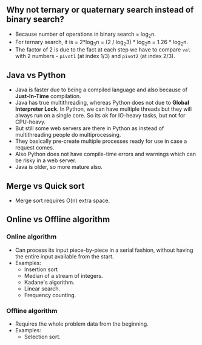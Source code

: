 ## Why not ternary or quaternary search instead of binary search?
- Because number of operations in binary search = log<sub>2</sub>n.
- For ternary search, it is = 2*log<sub>3</sub>n = (2 / log<sub>2</sub>3) * log<sub>2</sub>n = 1.26 * log<sub>2</sub>n.
- The factor of 2 is due to the fact at each step we have to compare `val` with 2 numbers - `pivot1` (at index 1/3) and `pivot2` (at index 2/3).

## Java vs Python
- Java is faster due to being a compiled language and also because of **Just-In-Time** compilation.
- Java has true multithreading, whereas Python does not due to **Global Interpreter Lock**.
  In Python, we can have multiple threads but they will always run on a single core.
  So its ok for IO-heavy tasks, but not for CPU-heavy.
- But still some web servers are there in Python as instead of multithreading people do multiprocessing.
- They basically pre-create multiple processes ready for use in case a request comes.
- Also Python does not have compile-time errors and warnings which can be risky in a web server.
- Java is older, so more mature also.

## Merge vs Quick sort
- Merge sort requires O(n) extra space.

## Online vs Offline algorithm

### Online algorithm
- Can process its input piece-by-piece in a serial fashion, without having the entire input available from the start.  
- Examples:
  - Insertion sort
  - Median of a stream of integers.
  - Kadane's algorithm.
  - Linear search.
  - Frequency counting.

### Offline algorithm 
- Requires the whole problem data from the beginning.
- Examples:
  - Selection sort.